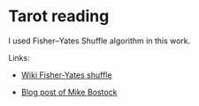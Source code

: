 # Tarot reading

I used Fisher–Yates Shuffle algorithm in this work.

Links:

* [Wiki Fisher-Yates shuffle](https://en.wikipedia.org/wiki/Fisher%E2%80%93Yates_shuffle)


* [Blog post of Mike Bostock](https://bost.ocks.org/mike/shuffle/)
